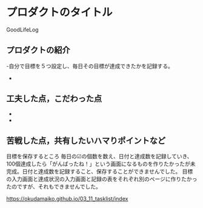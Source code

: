 # プロダクトのタイトル
GoodLifeLog

## プロダクトの紹介
-自分で目標を５つ設定し、毎日その目標が達成できたかを記録する。
 
- 
## 工夫した点，こだわった点
- 
- 
## 苦戦した点，共有したいハマりポイントなど
目標を保存するところ
毎日の☑の個数を数え、日付と達成数を記録していき、100個達成したら「がんばったね！」という画面になるものを作りたかったが未完成。日付と達成数を記録すること、保存することができませんでした。
目標の入力画面と達成状況の入力画面と記録の表をそれぞれ別のページに作りたかったのですが、それもできませんでした。


https://okudamaiko.github.io/03_11_tasklist/index
